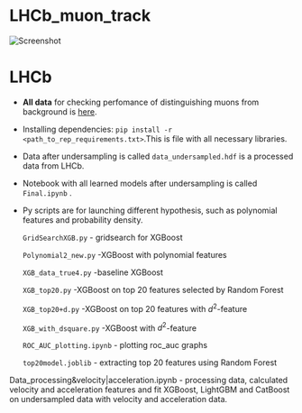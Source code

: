 # LHCb_muon_track

![Screenshot](LHCb.png)



# LHCb

* __All data__ for checking perfomance of distinguishing muons from background is  [here](https://drive.google.com/open?id=1P3LOsP02JzD6rVx-1KZLhTG3eT5c44kW).


* Installing dependencies: 
`pip install -r <path_to_rep_requirements.txt>`.This is file with all necessary libraries.

* Data after undersampling is called `data_undersampled.hdf` is a processed data from LHCb.

* Notebook with all learned models after undersampling is called `Final.ipynb` .



* Py scripts are for launching different hypothesis, such as polynomial features and probability density.

    `GridSearchXGB.py`  - gridsearch for XGBoost

    `Polynomial2_new.py` -XGBoost with polynomial features

    `XGB_data_true4.py`  -baseline XGBoost

    `XGB_top20.py`      -XGBoost on top 20 features selected by Random Forest

    `XGB_top20+d.py`    -XGBoost on top 20 features with $d^2$-feature

    `XGB_with_dsquare.py`   -XGBoost with $d^2$-feature

    `ROC_AUC_plotting.ipynb`  - plotting roc_auc graphs

    `top20model.joblib`    - extracting top 20 features using Random Forest

Data_processing&velocity|acceleration.ipynb   - processing data, calculated velocity and acceleration features and fit XGBoost, LightGBM and CatBoost on undersampled data with velocity and acceleration data. 
